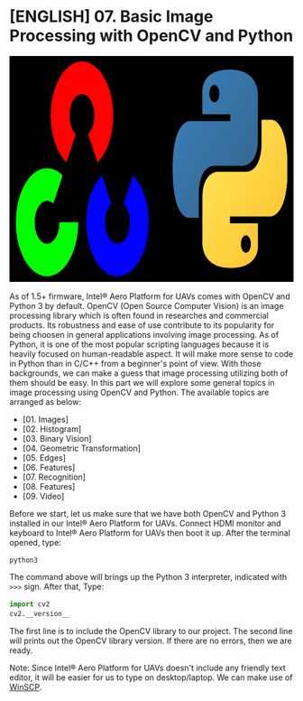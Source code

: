 # [ENGLISH] 07. Basic Image Processing with OpenCV and Python

<img src="/images/OpenCV_and_Python.png" height="400">

As of 1.5+ firmware, Intel® Aero Platform for UAVs comes with OpenCV and Python 3 by default. OpenCV (Open Source Computer Vision) is an image processing library which is often found in researches and commercial products. Its robustness and ease of use contribute to its popularity for being choosen in general applications involving image processing. As of Python, it is one of the most popular scripting languages because it is heavily focused on human-readable aspect. It will make more sense to code in Python than in C/C++ from a beginner's point of view. With those backgrounds, we can make a guess that image processing utilizing both of them should be easy. In this part we will explore some general topics in image processing using OpenCV and Python. The available topics are arranged as below:
* [01. Images]
* [02. Histogram]
* [03. Binary Vision]
* [04. Geometric Transformation]
* [05. Edges]
* [06. Features]
* [07. Recognition]
* [08. Features]
* [09. Video]

Before we start, let us make sure that we have both OpenCV and Python 3 installed in our Intel® Aero Platform for UAVs. Connect HDMI monitor and keyboard to Intel® Aero Platform for UAVs then boot it up. After the terminal opened, type:
```
python3
```

The command above will brings up the Python 3 interpreter, indicated with ```>>>``` sign. After that, Type:
```python
import cv2
cv2.__version__
```
The first line is to include the OpenCV library to our project. The second line will prints out the OpenCV library version. If there are no errors, then we are ready.

Note: Since Intel® Aero Platform for UAVs doesn't include any friendly text editor, it will be easier for us to type on desktop/laptop. We can make use of [WinSCP](https://winscp.net/eng/index.php).
